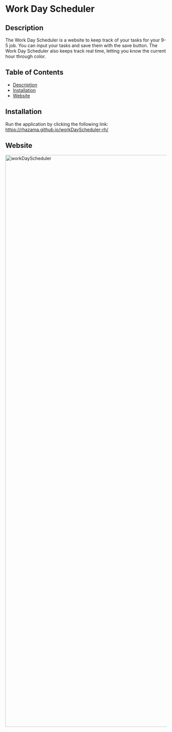 # Work Day Scheduler

## Description
The Work Day Scheduler is a website to keep track of your tasks for your 9-5 job. You can input your tasks and save them with the save button. The Work Day Scheduler also keeps track real time, letting you know the current hour through color.

## Table of Contents
- [Description](#description)
- [Installation](#installation)
- [Website](#website)

## Installation
Run the application by clicking the following link: https://rhazama.github.io/workDayScheduler-rh/

## Website
<img width="1789" alt="workDayScheduler" src="https://user-images.githubusercontent.com/88352747/160251383-855f7e85-ae24-49a9-8cd3-62411999371c.png">
